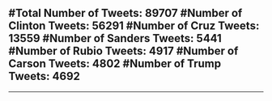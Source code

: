 #Total Number of Tweets: 89707 
#Number of Clinton Tweets: 56291
#Number of Cruz Tweets: 13559
#Number of Sanders Tweets: 5441
#Number of Rubio Tweets: 4917
#Number of Carson Tweets: 4802
#Number of Trump Tweets: 4692
---
---
